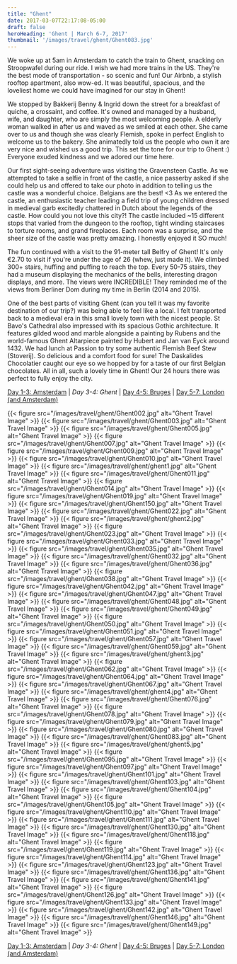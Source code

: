```yaml
---
title: "Ghent"
date: 2017-03-07T22:17:08-05:00
draft: false
heroHeading: 'Ghent | March 6-7, 2017'
thumbnail: '/images/travel/ghent/Ghent083.jpg'
---
```


We woke up at 5am in Amsterdam to catch the train to Ghent, snacking on Stroopwafel during our ride. I wish we had more trains in the US. They're the best mode of transportation - so scenic and fun! Our Airbnb, a stylish rooftop apartment, also wow-ed. It was beautiful, spacious, and the loveliest home we could have imagined for our stay in Ghent!  

We stopped by Bakkerij Benny & Ingrid down the street for a breakfast of quiche, a crossaint, and coffee. It's owned and managed by a husband, wife, and daughter, who are simply the most welcoming people. A elderly woman walked in after us and waved as we smiled at each other. She came over to us and though she was clearly Flemish, spoke in perfect English to welcome us to the bakery. She animatedly told us the people who own it are very nice and wished us a good trip. This set the tone for our trip to Ghent :) Everyone exuded kindness and we adored our time here.

Our first sight-seeing adventure was visiting the Gravensteen Castle. As we attempted to take a selfie in front of the castle, a nice passerby asked if she could help us and offered to take our photo in addition to telling us the castle was a wonderful choice. Belgians are the best! <3 As we entered the castle, an enthusiastic teacher leading a field trip of young children dressed in medieval garb excitedly chattered in Dutch about the legends of the castle. How could you not love this city?! The castle included ~15 different stops that varied from the dungeon to the rooftop, tight winding staircases to torture rooms, and grand fireplaces. Each room was a surprise, and the sheer size of the castle was pretty amazing. I honestly enjoyed it SO much!

The fun continued with a visit to the 91-meter tall Belfry of Ghent! It's only €2.70 to visit if you're under the age of 26 (whew, just made it). We climbed 300+ stairs, huffing and puffing to reach the top. Every 50-75 stairs, they had a museum displaying the mechanics of the bells, interesting dragon displays, and more. The views were INCREDIBLE! They reminded me of the views from Berliner Dom during my time in Berlin (2014 and 2015). 

One of the best parts of visiting Ghent (can you tell it was my favorite destination of our trip?) was being able to feel like a local. I felt transported back to a medieval era in this small lovely town with the nicest people.  St Bavo's Cathedral also impressed with its spacious Gothic architecture. It features gilded wood and marble alongside a painting by Rubens and the world-famous Ghent Altarpiece painted by Hubert and Jan van Eyck around 1432. We had lunch at Passion to try some authentic Flemish Beef Stew (Stoverij). So delicious and a comfort food for sure! The Daskalides Chocolatier caught our eye so we hopped by for a taste of our first Belgian chocolates. All in all, such a lovely time in Ghent! Our 24 hours there was perfect to fully enjoy the city.

[Day 1-3: Amsterdam](/travel/amsterdam/) | *Day 3-4: Ghent* | [Day 4-5: Bruges](/travel/bruges/) | [Day 5-7: London (and Amsterdam)](/travel/london/)

{{< figure src="/images/travel/ghent/Ghent002.jpg" alt="Ghent Travel Image" >}}
{{< figure src="/images/travel/ghent/Ghent003.jpg" alt="Ghent Travel Image" >}}
{{< figure src="/images/travel/ghent/Ghent005.jpg" alt="Ghent Travel Image" >}}
{{< figure src="/images/travel/ghent/Ghent007.jpg" alt="Ghent Travel Image" >}}
{{< figure src="/images/travel/ghent/Ghent009.jpg" alt="Ghent Travel Image" >}}
{{< figure src="/images/travel/ghent/Ghent010.jpg" alt="Ghent Travel Image" >}}
{{< figure src="/images/travel/ghent/ghent1.jpg" alt="Ghent Travel Image" >}}
{{< figure src="/images/travel/ghent/Ghent011.jpg" alt="Ghent Travel Image" >}}
{{< figure src="/images/travel/ghent/Ghent014.jpg" alt="Ghent Travel Image" >}}
{{< figure src="/images/travel/ghent/Ghent019.jpg" alt="Ghent Travel Image" >}}
{{< figure src="/images/travel/ghent/Ghent150.jpg" alt="Ghent Travel Image" >}}
{{< figure src="/images/travel/ghent/Ghent022.jpg" alt="Ghent Travel Image" >}}
{{< figure src="/images/travel/ghent/ghent2.jpg" alt="Ghent Travel Image" >}}
{{< figure src="/images/travel/ghent/Ghent023.jpg" alt="Ghent Travel Image" >}}
{{< figure src="/images/travel/ghent/Ghent033.jpg" alt="Ghent Travel Image" >}}
{{< figure src="/images/travel/ghent/Ghent035.jpg" alt="Ghent Travel Image" >}}
{{< figure src="/images/travel/ghent/Ghent032.jpg" alt="Ghent Travel Image" >}}
{{< figure src="/images/travel/ghent/Ghent036.jpg" alt="Ghent Travel Image" >}}
{{< figure src="/images/travel/ghent/Ghent038.jpg" alt="Ghent Travel Image" >}}
{{< figure src="/images/travel/ghent/Ghent042.jpg" alt="Ghent Travel Image" >}}
{{< figure src="/images/travel/ghent/Ghent047.jpg" alt="Ghent Travel Image" >}}
{{< figure src="/images/travel/ghent/Ghent048.jpg" alt="Ghent Travel Image" >}}
{{< figure src="/images/travel/ghent/Ghent049.jpg" alt="Ghent Travel Image" >}}
{{< figure src="/images/travel/ghent/Ghent050.jpg" alt="Ghent Travel Image" >}}
{{< figure src="/images/travel/ghent/Ghent051.jpg" alt="Ghent Travel Image" >}}
{{< figure src="/images/travel/ghent/Ghent057.jpg" alt="Ghent Travel Image" >}}
{{< figure src="/images/travel/ghent/Ghent059.jpg" alt="Ghent Travel Image" >}}
{{< figure src="/images/travel/ghent/ghent3.jpg" alt="Ghent Travel Image" >}}
{{< figure src="/images/travel/ghent/Ghent062.jpg" alt="Ghent Travel Image" >}}
{{< figure src="/images/travel/ghent/Ghent064.jpg" alt="Ghent Travel Image" >}}
{{< figure src="/images/travel/ghent/Ghent067.jpg" alt="Ghent Travel Image" >}}
{{< figure src="/images/travel/ghent/ghent4.jpg" alt="Ghent Travel Image" >}}
{{< figure src="/images/travel/ghent/Ghent076.jpg" alt="Ghent Travel Image" >}}
{{< figure src="/images/travel/ghent/Ghent078.jpg" alt="Ghent Travel Image" >}}
{{< figure src="/images/travel/ghent/Ghent079.jpg" alt="Ghent Travel Image" >}}
{{< figure src="/images/travel/ghent/Ghent080.jpg" alt="Ghent Travel Image" >}}
{{< figure src="/images/travel/ghent/Ghent083.jpg" alt="Ghent Travel Image" >}}
{{< figure src="/images/travel/ghent/ghent5.jpg" alt="Ghent Travel Image" >}}
{{< figure src="/images/travel/ghent/Ghent095.jpg" alt="Ghent Travel Image" >}}
{{< figure src="/images/travel/ghent/Ghent097.jpg" alt="Ghent Travel Image" >}}
{{< figure src="/images/travel/ghent/Ghent101.jpg" alt="Ghent Travel Image" >}}
{{< figure src="/images/travel/ghent/Ghent103.jpg" alt="Ghent Travel Image" >}}
{{< figure src="/images/travel/ghent/Ghent104.jpg" alt="Ghent Travel Image" >}}
{{< figure src="/images/travel/ghent/Ghent105.jpg" alt="Ghent Travel Image" >}}
{{< figure src="/images/travel/ghent/Ghent110.jpg" alt="Ghent Travel Image" >}}
{{< figure src="/images/travel/ghent/Ghent111.jpg" alt="Ghent Travel Image" >}}
{{< figure src="/images/travel/ghent/Ghent130.jpg" alt="Ghent Travel Image" >}}
{{< figure src="/images/travel/ghent/Ghent118.jpg" alt="Ghent Travel Image" >}}
{{< figure src="/images/travel/ghent/Ghent119.jpg" alt="Ghent Travel Image" >}}
{{< figure src="/images/travel/ghent/Ghent114.jpg" alt="Ghent Travel Image" >}}
{{< figure src="/images/travel/ghent/Ghent123.jpg" alt="Ghent Travel Image" >}}
{{< figure src="/images/travel/ghent/Ghent136.jpg" alt="Ghent Travel Image" >}}
{{< figure src="/images/travel/ghent/Ghent141.jpg" alt="Ghent Travel Image" >}}
{{< figure src="/images/travel/ghent/Ghent126.jpg" alt="Ghent Travel Image" >}}
{{< figure src="/images/travel/ghent/Ghent133.jpg" alt="Ghent Travel Image" >}}
{{< figure src="/images/travel/ghent/Ghent142.jpg" alt="Ghent Travel Image" >}}
{{< figure src="/images/travel/ghent/Ghent146.jpg" alt="Ghent Travel Image" >}}
{{< figure src="/images/travel/ghent/Ghent149.jpg" alt="Ghent Travel Image" >}}

[Day 1-3: Amsterdam](/travel/amsterdam/) | *Day 3-4: Ghent* | [Day 4-5: Bruges](/travel/bruges/) | [Day 5-7: London (and Amsterdam)](/travel/london/)